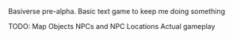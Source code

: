 Basiverse pre-alpha. Basic text game to keep me doing something


TODO:
Map Objects
NPCs and NPC Locations
Actual gameplay
